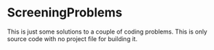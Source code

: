 # ScreeningProblems
This is just some solutions to a couple of coding problems. This is only source code with no project file for building it.
